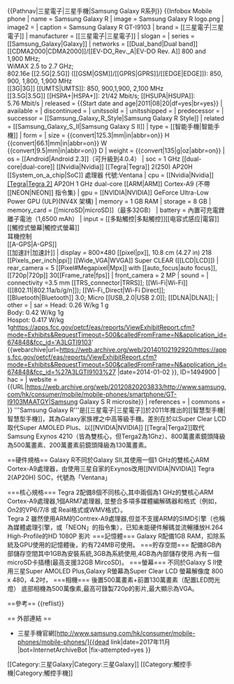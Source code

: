 {{Pathnav|三星電子|三星手機|Samsung Galaxy R系列}}
{{Infobox Mobile phone
| name          = Samsung Galaxy R
| image         = Samsung Galaxy R logo.png
| image2        = 
| caption       = Samsung Galaxy R GT-I9103
| brand         = [[三星電子|三星電子]]
| manufacturer  = [[三星電子|三星電子]]
| slogan        = 
| series        = [[Samsung_Galaxy|Galaxy]]
| networks      = [[Dual_band|Dual band]] [[CDMA2000|CDMA2000]]/[[EV-DO_Rev._A|EV-DO Rev. A]] 800 and 1,900 MHz;<br /> WiMAX 2.5 to 2.7 GHz; <br />802.16e [[2.5G|2.5G]] ([[GSM|GSM]]/[[GPRS|GPRS]]/[[EDGE|EDGE]]): 850, 900, 1,800, 1,900 MHz <br /> [[3G|3G]] [[UMTS|UMTS]]: 850, 900,1,900, 2,100 MHz <br /> [[3.5G|3.5G]] [[HSPA+|HSPA+]]: 21/42 Mbit/s; [[HSUPA|HSUPA]]: 5.76 Mbit/s
| released      = {{Start date and age|2011|08|20|df=yes|br=yes}}
| available     = <!-- Country {{Start date|YYYY|MM|DD}} (Retailer) -->
| discontinued  = <!-- {{End date|YYYY|MM|DD}} -->
| unitssold     = 
| unitsshipped  =
| predecessor   = 
| successor     = [[Samsung_Galaxy_R_Style|Samsung Galaxy R Style]]
| related       = [[Samsung_Galaxy_S_II|Samsung Galaxy S II]]
| type          = [[智能手機|智能手機]]
| form          =
| size          = {{convert|125.3|mm|in|abbr=on}} H<br />{{convert|66.1|mm|in|abbr=on}} W<br />{{convert|9.5|mm|in|abbr=on}} D
| weight        = {{convert|135|g|oz|abbr=on}}
| os            = [[Android|Android 2.3]]（可升級到4.0.4）
| soc           = 1 GHz [[dual-core|dual-core]] [[Nvidia|Nvidia]] [[Tegra|Tegra]] 2(250) AP20H [[System_on_a_chip|SoC]] 處理器 代號:Ventana
| cpu           = [[Nvidia|Nvidia]] [[Tegra|Tegra 2]](250) AP20H 1 GHz dual-core [[ARM|ARM]] Cortex-A9 (不帶[[NEON|NEON]] 指令集)
| gpu           = [[NVIDIA|NVIDIA]] GeForce Ultra-Low Power GPU (ULP)(NV4X 架構)
| memory        = 1 GB RAM
| storage       = 8 GB
| memory_card   = [[microSD|microSD]]（最多32GB）
| battery       =  內置可充電鋰離子電池（1,6500 mAh）
| input         = [[多點觸控|多點觸控]][[电容式感应|電容]][[觸控式螢幕|觸控式螢幕]] <br /> 耳機控制 <br /> [[A-GPS|A-GPS]] <br /> [[加速計|加速計]]
| display       = 800×480 [[pixel|px]], 10.8 cm (4.27 in) 218 [[Pixels_per_inch|ppi]] [[Wide_VGA|WVGA]] Super CLEAR ([[LCD|LCD]])
| rear_camera  = 5 [[Pixel#Megapixel|Mpx]] with [[auto_focus|auto focus]], [[720p|720p]] 30[[Frame_rate|fps]] 
| front_camera = 2 MP
| sound         =
| connectivity  =3.5 mm [[TRS_connector|TRRS]]; [[Wi-Fi|Wi-Fi]] ([[802.11|802.11a/b/g/n]]); [[Wi-Fi_Direct|Wi-Fi Direct]]; [[Bluetooth|Bluetooth]] 3.0; Micro [[USB_2.0|USB 2.0]]; [[DLNA|DLNA]];
| other         =
| sar           = Head: 0.26 W/kg 1 g<br />Body: 0.42 W/kg 1g<br />Hospot: 0.417 W/kg 1g<ref>https://apps.fcc.gov/oetcf/eas/reports/ViewExhibitReport.cfm?mode=Exhibits&RequestTimeout=500&calledFromFrame=N&application_id=674848&fcc_id='A3LGTI9103' {{webarchive|url=https://web.archive.org/web/20140102192920/https://apps.fcc.gov/oetcf/eas/reports/ViewExhibitReport.cfm?mode=Exhibits&RequestTimeout=500&calledFromFrame=N&application_id=674848&fcc_id=%27A3LGTI9103%27 |date=2014-01-02 }}, ID=1494900</ref>
| hac           =
| website       = {{URL|https://web.archive.org/web/20120820203833/http://www.samsung.com/hk/consumer/mobile/mobile-phones/smartphone/GT-I9103MAATGY|Samsung Galaxy S R microsite}}
| references    =
| commons       =
}}
'''Samsung Galaxy R'''是[[三星電子|三星電子]]於2011年推出的[[智慧型手機|智慧型手機]]，其為Galaxy家族裡之中高等級手機。差別在於以Super Clear LCD取代Super AMOLED Plus、以[[NVIDIA|NVIDIA]] [[Tegra|Terga2]]取代Samsung Exynos 4210（皆為雙核心，但Terga2為1Ghz）、800萬畫素鏡頭降級為500萬畫素、200萬畫素前鏡頭降級為130萬畫素。

==硬件規格==
Galaxy R不同於Galaxy SII,其使用一個1 GHz的雙核心ARM Cortex-A9處理器，由使用三星自家的Exynos改用[[NVIDIA|NVIDIA]] Tegra 2(AP20H) SOC，代號為「Ventana」<br />

===核心規格===
Tegra 2配備8個不同核心,其中兩個為1 GHz的雙核心ARM Cortex-A9處理器,1個ARM7處理器, 並整合多項多媒體編解碼器和格式（例如，On2的VP6/7/8 或 Real格式或WMV格式）。<br />
Tegra 2 雖然使用ARM的Contrex-A9處理器,但並不支援ARM的SIMD引擎（也稱為媒體處理引擎，或「NEON」的指令集），已知未能硬件解碼並流暢播放H.264 High-Profile的HD 1080P 影片
===記憶體===
Galaxy R配備1GB RAM，扣除系統及GPU使用的記憶體後，約有724MB可使用。
===貯存空間===
配備8GB內部儲存空間其中1GB為安裝系統,3GB為系統使用,4GB為內部儲存使用.內有一個microSD卡插槽(最高支援32GB MircoSD)。
===螢幕===
不同於Galaxy S II使用三星Super AMOLED Plus,Galaxy R螢幕為Super Clear LCD 螢幕解像度 800 x 480，4.2吋，
===相機===
後置500萬畫素+前置130萬畫素（配置LED閃光燈）
底部相機為500萬像素,最高可錄製720p的影片,最大顯示為VGA。

==參考==
{{reflist}}

== 外部連結 ==
* 三星手機官網[http://www.samsung.com/hk/consumer/mobile-phones/mobile-phones/]{{dead link|date=2017年11月 |bot=InternetArchiveBot |fix-attempted=yes }}

[[Category:三星Galaxy|Category:三星Galaxy]]
[[Category:觸控手機|Category:觸控手機]]